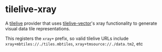 # tilelive-xray

A [tilelive](https://github.com/mapbox/tilelive.js) provider that uses
[tilelive-vector](https://github.com/mapbox/tilelive-vector)'s xray
functionality to generate visual data tile representations.

This registers the `xray+` prefix, so valid tilelive URLs include
`xray+mbtiles://./tiles.mbtiles`, `xray+tmsource://./data.tm2`, etc
